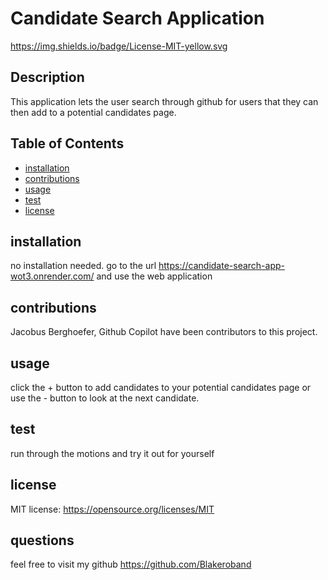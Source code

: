 # Candidate Search Application

  https://img.shields.io/badge/License-MIT-yellow.svg

  ## Description
  This application lets the user search through github for users that they can then add to a potential candidates page.

  ## Table of Contents
  - [installation](#installation)
  - [contributions](#contributions)
  - [usage](#usage)
  - [test](#test)
  - [license](#license)

  ## installation
  no installation needed. go to the url https://candidate-search-app-wot3.onrender.com/ and use the web application

  ## contributions
  Jacobus Berghoefer, Github Copilot have been contributors to this project.

  ## usage
  click the + button to add candidates to your potential candidates page or use the - button to look at the next candidate.
  
  ## test
  run through the motions and try it out for yourself

  ## license
  MIT license: 
https://opensource.org/licenses/MIT
  
  ## questions
  feel free to visit my github https://github.com/Blakeroband